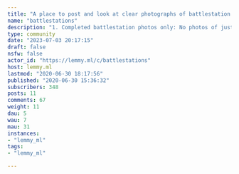 ```yaml
---
title: "A place to post and look at clear photographs of battlestation setups. " 
name: "battlestations"
description: "1. Completed battlestation photos only: No photos of just boxes, components, or the inside of your tower. 2. Clear photos: Photos must be high quality and sufficiently bright to see your station. 3. Your battlestations only - You must own it or use it regularly. If it's not yours, don't submit it. 4. Photographs only - No memes, videos, gifs, sound clips, general websites, ads, or articles. 5. Be civil - No personal attacks, insulting someone's OS or platform or sharing personal information. Be kind to each other.6. No spam - Affiliate links and all forms of advertisement are strictly forbidden. This includes repeatedly reposting your own battlestation. You may only re-submit your battlestation after having made significant changes since the last post. 7. No pandering - No sob stories, pandering or self-deprecation. This includes titles like 'She's not much but she's mine' and 'My humble setup', including your age or school."
type: community
date: "2023-07-03 20:17:15"
draft: false
nsfw: false
actor_id: "https://lemmy.ml/c/battlestations"
host: lemmy.ml
lastmod: "2020-06-30 18:17:56"
published: "2020-06-30 15:36:32"
subscribers: 348
posts: 11
comments: 67
weight: 11
dau: 5
wau: 7
mau: 31
instances:
- "lemmy_ml"
tags: 
- "lemmy_ml"

---
```

